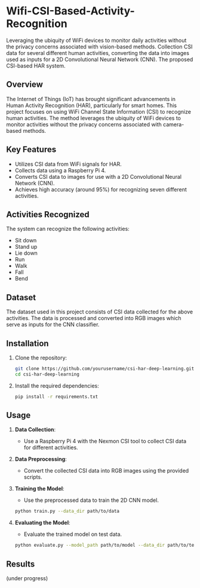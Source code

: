 # Wifi-CSI-Based-Activity-Recognition

Leveraging the ubiquity of WiFi devices to monitor daily activities without the privacy concerns associated with vision-based methods. Collection CSI data for several different human activities, converting the data into images used as inputs for a 2D Convolutional Neural Network (CNN). The proposed CSI-based HAR system.

## Overview

The Internet of Things (IoT) has brought significant advancements in Human Activity Recognition (HAR), particularly for smart homes. This project focuses on using WiFi Channel State Information (CSI) to recognize human activities. The method leverages the ubiquity of WiFi devices to monitor activities without the privacy concerns associated with camera-based methods.

## Key Features

- Utilizes CSI data from WiFi signals for HAR.
- Collects data using a Raspberry Pi 4.
- Converts CSI data to images for use with a 2D Convolutional Neural Network (CNN).
- Achieves high accuracy (around 95%) for recognizing seven different activities.

## Activities Recognized

The system can recognize the following activities:
- Sit down
- Stand up
- Lie down
- Run
- Walk
- Fall
- Bend

## Dataset

The dataset used in this project consists of CSI data collected for the above activities. The data is processed and converted into RGB images which serve as inputs for the CNN classifier.

## Installation

1. Clone the repository:
   ```bash
   git clone https://github.com/yourusername/csi-har-deep-learning.git
   cd csi-har-deep-learning
   ```

2. Install the required dependencies:
   ```bash
   pip install -r requirements.txt
   ```

## Usage

1. **Data Collection**:
   - Use a Raspberry Pi 4 with the Nexmon CSI tool to collect CSI data for different activities.

2. **Data Preprocessing**:
   - Convert the collected CSI data into RGB images using the provided scripts.

3. **Training the Model**:
   - Use the preprocessed data to train the 2D CNN model.
   ```bash
   python train.py --data_dir path/to/data
   ```

4. **Evaluating the Model**:
   - Evaluate the trained model on test data.
   ```bash
   python evaluate.py --model_path path/to/model --data_dir path/to/test_data
   ```

## Results

(under progress)
